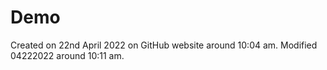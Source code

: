 # Demo
Created on 22nd April 2022 on GitHub website around 10:04 am.
Modified 04222022 around 10:11 am.
